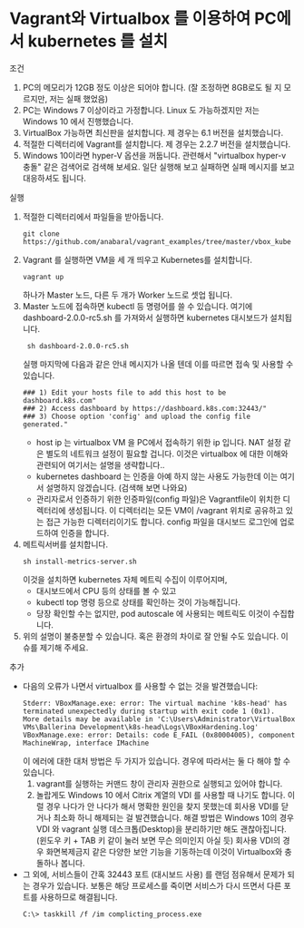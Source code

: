 # Vagrant와 Virtualbox 를 이용하여 PC에서 kubernetes 를 설치

조건
1) PC의 메모리가 12GB 정도 이상은 되어야 합니다. (잘 조정하면 8GB로도 될 지 모르지만, 저는 실패 했었음)
2) PC는 Windows 7 이상이라고 가정합니다. Linux 도 가능하겠지만 저는 Windows 10 에서 진행했습니다.
3) VirtualBox 가능하면 최신판을 설치합니다. 제 경우는 6.1 버전을 설치했습니다.
4) 적절한 디렉터리에 Vagrant를 설치합니다. 제 경우는 2.2.7 버전을 설치했습니다.
5) Windows 10이라면 hyper-V 옵션을 꺼둡니다. 관련해서 "virtualbox hyper-v 충돌" 같은 검색어로 검색해 보세요.
   일단 실행해 보고 실패하면 실패 메시지를 보고 대응하셔도 됩니다.

실행
1) 적절한 디렉터리에서 파일들을 받아둡니다.
   <pre><code>git clone https://github.com/anabaral/vagrant_examples/tree/master/vbox_kube
   </code></pre>
2) Vagrant 를 실행하면 VM을 세 개 띄우고 Kubernetes를 설치합니다. 
   <pre><code>vagrant up 
   </code></pre>
   하나가 Master 노드, 다른 두 개가 Worker 노드로 셋업 됩니다.
3) Master 노드에 접속하면 kubectl 등 명령어를 쓸 수 있습니다.
   여기에 dashboard-2.0.0-rc5.sh 를 가져와서 실행하면 kubernetes 대시보드가 설치됩니다.
   <pre><code> sh dashboard-2.0.0-rc5.sh </code></pre>
   실행 마지막에 다음과 같은 안내 메시지가 나올 텐데 이를 따르면 접속 및 사용할 수 있습니다.
   <pre><code>### 1) Edit your hosts file to add this host to be dashboard.k8s.com"
   ### 2) Access dashboard by https://dashboard.k8s.com:32443/"
   ### 3) Choose option 'config' and upload the config file generated."
   </code></pre>
   - host ip 는 virtualbox VM 을 PC에서 접속하기 위한 ip 입니다. 
     NAT 설정 같은 별도의 네트워크 설정이 필요할 겁니다. 이것은 virtualbox 에 대한 이해와 관련되어 여기서는 설명을 생략합니다..
   - kubernetes dashboard 는 인증을 아예 하지 않는 사용도 가능한데 이는 여기서 설명하지 않겠습니다. (검색해 보면 나와요)
   - 관리자로서 인증하기 위한 인증파일(config 파일)은 Vagrantfile이 위치한 디렉터리에 생성됩니다.
     이 디렉터리는 모든 VM이 /vagrant 위치로 공유하고 있는 접근 가능한 디렉터리이기도 합니다.
     config 파일을 대시보드 로그인에 업로드하여 인증을 합니다.
4) 메트릭서버를 설치합니다.
   <pre><code>sh install-metrics-server.sh </code></pre>
   이것을 설치하면 kubernetes 자체 메트릭 수집이 이루어지며,
   - 대시보드에서 CPU 등의 상태를 볼 수 있고
   - kubectl top 명령 등으로 상태를 확인하는 것이 가능해집니다.
   - 당장 확인할 수는 없지만, pod autoscale 에 사용되는 메트릭도 이것이 수집합니다.
5) 위의 설명이 불충분할 수 있습니다. 
   혹은 환경의 차이로 잘 안될 수도 있습니다.
   이슈를 제기해 주세요.

추가
- 다음의 오류가 나면서 virtualbox 를 사용할 수 없는 것을 발견했습니다:
  <pre><code>Stderr: VBoxManage.exe: error: The virtual machine 'k8s-head' has terminated unexpectedly during startup with exit code 1 (0x1).  More details may be available in 'C:\Users\Administrator\VirtualBox VMs\Ballerina Development\k8s-head\Logs\VBoxHardening.log'
  VBoxManage.exe: error: Details: code E_FAIL (0x80004005), component MachineWrap, interface IMachine</code></pre>
  이 에러에 대한 대처 방법은 두 가지가 있습니다. 경우에 따라서는 둘 다 해야 할 수 있습니다.
  1) vagrant를 실행하는 커맨드 창이 관리자 권한으로 실행되고 있어야 합니다.
  2) 놀랍게도 Windows 10 에서 Citrix 계열의 VDI 를 사용할 때 나기도 합니다. 이럴 경우 나다가 안 나다가 해서 명확한 원인을 찾지 못했는데
     회사용 VDI를 닫거나 최소화 하니 해제되는 걸 발견했습니다. 해결 방법은 Windows 10의 경우 VDI 와 vagrant 실행 데스크톱(Desktop)을 
     분리하기만 해도 괜찮아집니다. (윈도우 키 + TAB 키 같이 눌러 보면 무슨 의미인지 아실 듯)
     회사용 VDI의 경우 화면복제금지 같은 다양한 보안 기능을 기동하는데 이것이 Virtualbox와 충돌하나 봅니다. 
- 그 외에, 서비스들이 간혹 32443 포트 (대시보드 사용) 를 랜덤 점유해서 문제가 되는 경우가 있습니다. 
  보통은 해당 프로세스를 죽이면 서비스가 다시 뜨면서 다른 포트를 사용하므로 해결됩니다.
  <pre><code>C:\> taskkill /f /im complicting_process.exe </code></pre>
